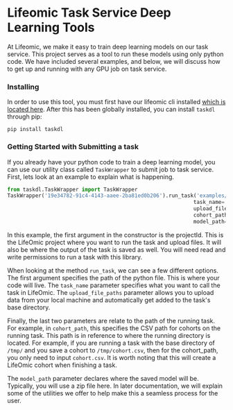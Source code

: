 # Lifeomic Task Service Deep Learning Tools

At Lifeomic, we make it easy to train deep learning models on our task service. This project serves as a tool to run these 
models using only python code. We have included several examples, and below, we will discuss how to get up and running with 
any GPU job on task service.

### Installing

In order to use this tool, you must first have our lifeomic cli installed [which is located here](https://github.com/lifeomic/cli).
After this has been globally installed, you can install `taskdl` through pip:

```
pip install taskdl
```


### Getting Started with Submitting a task

If you already have your python code to train a deep learning model, you can use our utility class called `TaskWrapper` 
to submit job to task service. First, lets look at an example to explain what is happening.

```python
from taskdl.TaskWrapper import TaskWrapper
TaskWrapper('19e34782-91c4-4143-aaee-2ba81ed0b206').run_task('examples/VariantTaskExample.py',
                                                            task_name='Variant Task',
                                                            upload_file_paths=['examples/variant_data.json'],
                                                            cohort_path='variant_model/cohort.csv',
                                                            model_path='variant_model.zip')
```

In this example, the first argument in the constructor is the projectId. This is the LifeOmic project where you want to run 
the task and upload files. It will also be where the output of the task is saved as well. You will need read and write permissions 
to run a task with this library.

When looking at the method `run_task`, we can see a few different options. The first argument specifies the path of the 
python file. This is where your code will live. The `task_name` parameter specifies what you want to call the task in 
LifeOmic. The `upload_file_paths` parameter allows you to upload data from your local machine and automatically get added 
to the task's base directory.

Finally, the last two parameters are relate to the path of the running task. For example, in `cohort_path`, this specifies 
the CSV path for cohorts on the running task. This path is in reference to where the running directory is located. For example, 
if you are running a task with the base directory of `/tmp/` and you save a cohort to `/tmp/cohort.csv`, then for the cohort_path, 
you only need to input `cohort.csv`. It is worth noting that this will create a LifeOmic cohort when finishing a task.

The `model_path` parameter declares where the saved model will be. Typically, you will use a zip file here. In later documentation, 
we will explain some of the utilities we offer to help make this a seamless process for the user.

